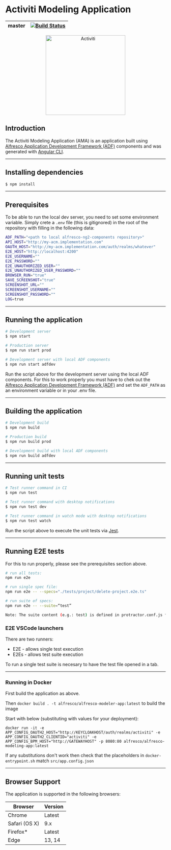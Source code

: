 # Activiti Modeling Application

| master | [![Build Status](https://travis-ci.org/Activiti/activiti-modeling-app.svg?branch=master)](https://travis-ci.org/Activiti/activiti-modeling-app) |
| - | - |

<p align="center">
    <img title="Activiti" width="250px" src="activiti.png" alt="Activiti">
</p>

## Introduction

The Activiti Modeling Application (AMA) is an application built using
[Alfresco Application Development Framework (ADF)](https://github.com/Alfresco/alfresco-ng2-components) components and was generated with [Angular CLI](https://github.com/angular/angular-cli).

---

## Installing dependencies

```bash
$ npm install
```

---

## Prerequisites

To be able to run the local dev server, you need to set some environment variable. Simply crete a `.env` file (this is gitignored) in the root of the repository with filling in the following data:

```bash
ADF_PATH="<path to local alfresco-ng2-components repository>"
API_HOST="http://my-acm.implementation.com"
OAUTH_HOST="http://my-acm.implementation.com/auth/realms/whatever"
E2E_HOST="http://localhost:4200"
E2E_USERNAME=""
E2E_PASSWORD=""
E2E_UNAUTHORIZED_USER=""
E2E_UNAUTHORIZED_USER_PASSWORD=""
BROWSER_RUN="true"
SAVE_SCREENSHOT="true"
SCREENSHOT_URL=""
SCREENSHOT_USERNAME=""
SCREENSHOT_PASSWORD=""
LOG=true
```

---


## Running the application


```bash
# Development server
$ npm start
```

```bash
# Production server
$ npm run start prod
```

```bash
# Development server with local ADF components
$ npm run start adfdev
```

Run the script above for the development server using the local ADF components. For this to work properly you must have to chek out the [Alfresco Application Development Framework (ADF)](https://github.com/Alfresco/alfresco-ng2-components) and set the `ADF_PATH` as an environment variable or in your .env file.

---

## Building the application

```bash
# Development build
$ npm run build
```

```bash
# Production build
$ npm run build prod
```

```bash
# Development build with local ADF components
$ npm run build adfdev
```

---

## Running unit tests

```bash
# Test runner command in CI
$ npm run test
```


```bash
# Test runner command with desktop notifications
$ npm run test dev
```


```bash
# Test runner command in watch mode with desktop notifications
$ npm run test watch
```

Run the script above to execute the unit tests via [Jest](https://jestjs.io/).

---

## Running E2E tests

For this to run properly, please see the prerequisites section above.

```bash
# run all tests:
npm run e2e

# run single spec file:
npm run e2e -- --specs="./tests/project/delete-project.e2e.ts"

# run suite of specs:
npm run e2e -- --suite=“test”

Note: The suite content (e.g.: test) is defined in protractor.conf.js file.
```

### E2E VSCode launchers

There are two runners:
- E2E - allows single test execution
- E2Es - allows test suite execution

To run a single test suite is necesary to have the test file opened in a tab.

---

### Running in Docker

First build the application as above.

Then `docker build . -t alfresco/alfresco-modeler-app:latest` to build the image

Start with below (substituting with values for your deployment):

`docker run -it -e APP_CONFIG_OAUTH2_HOST="http://KEYCLOAKHOST/auth/realms/activiti" -e APP_CONFIG_OAUTH2_CLIENTID="activiti" -e APP_CONFIG_BPM_HOST="http://GATEWAYHOST" -p 8080:80 alfresco/alfresco-modeling-app:latest`

If any substitutions don't work then check that the placeholders in `docker-entrypoint.sh` match `src/app.config.json`

---

## Browser Support

The application is supported in the following browsers:

| **Browser**   | **Version** |
| ------------- | ----------- |
| Chrome        | Latest      |
| Safari (OS X) | 9.x         |
| Firefox\*     | Latest      |
| Edge          | 13, 14      |
